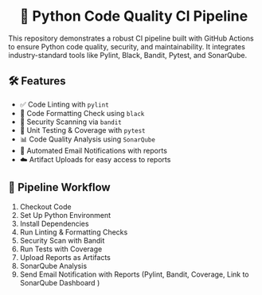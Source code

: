 <h1 align="center">🚀 Python Code Quality CI Pipeline</h1>

This repository demonstrates a robust CI pipeline built with GitHub Actions to ensure Python code quality, security, and maintainability. It integrates industry-standard tools like Pylint, Black, Bandit, Pytest, and SonarQube.

## 🛠️ Features

- ✅ Code Linting with `pylint`  
- 🎨 Code Formatting Check using `black`  
- 🔐 Security Scanning via `bandit`  
- 🧪 Unit Testing & Coverage with `pytest`  
- 📊 Code Quality Analysis using `SonarQube`  
- 📧 Automated Email Notifications with reports  
- ☁️ Artifact Uploads for easy access to reports  


## 📂 Pipeline Workflow
1. Checkout Code
2. Set Up Python Environment
3. Install Dependencies
4. Run Linting & Formatting Checks
5. Security Scan with Bandit
6. Run Tests with Coverage
7. Upload Reports as Artifacts
8. SonarQube Analysis
9. Send Email Notification with Reports (Pylint, Bandit, Coverage, Link to SonarQube Dashboard )

